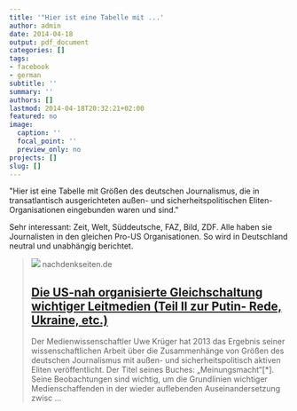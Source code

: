 ```yaml
---
title: '"Hier ist eine Tabelle mit ...'
author: admin
date: 2014-04-18
output: pdf_document
categories: []
tags:
- facebook
- german
subtitle: ''
summary: ''
authors: []
lastmod: 2014-04-18T20:32:21+02:00
featured: no
image:
  caption: ''
  focal_point: ''
  preview_only: no
projects: []
slug: []
---
```

"Hier ist eine Tabelle mit Größen des deutschen Journalismus, die in transatlantisch ausgerichteten außen- und sicherheitspolitischen Eliten-Organisationen eingebunden waren und sind."

Sehr interessant: Zeit, Welt, Süddeutsche, FAZ, Bild, ZDF. Alle haben sie Journalisten in den gleichen Pro-US Organisationen. So wird in Deutschland neutral und unabhängig berichtet.
> [![](https://www.nachdenkseiten.de/upload/banner/nds-socialmedia.jpg)](http://www.nachdenkseiten.de/?p=21155#more-21155)
> nachdenkseiten.de
> ## [Die US-nah organisierte Gleichschaltung wichtiger Leitmedien (Teil II zur Putin- Rede, Ukraine, etc.)](http://www.nachdenkseiten.de/?p=21155#more-21155)
>
>Der Medienwissenschaftler Uwe Krüger hat 2013 das Ergebnis seiner wissenschaftlichen Arbeit über die Zusammenhänge von Größen des deutschen Journalismus mit außen- und sicherheitspolitisch aktiven Eliten veröffentlicht. Der Titel seines Buches: „Meinungsmacht“[*]. Seine Beobachtungen sind wichtig, um die Grundlinien wichtiger Medienschaffenden in der wieder auflebenden Auseinandersetzung zwisc ...

